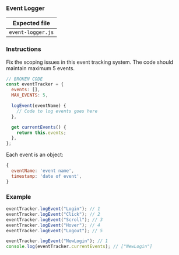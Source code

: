 ### Event Logger

| Expected file     |
| ----------------- |
| `event-logger.js` |

### Instructions

Fix the scoping issues in this event tracking system. The code should maintain maximum 5 events.

```js
// BROKEN CODE
const eventTracker = {
  events: [],
  MAX_EVENTS: 5,

  logEvent(eventName) {
    // Code to log events goes here
  },

  get currentEvents() {
    return this.events;
  },
};
```

Each event is an object:

```js
{
  eventName: 'event name',
  timestamp: 'date of event',
}
```

### Example

```js
eventTracker.logEvent("Login"); // 1
eventTracker.logEvent("Click"); // 2
eventTracker.logEvent("Scroll"); // 3
eventTracker.logEvent("Hover"); // 4
eventTracker.logEvent("Logout"); // 5

eventTracker.logEvent("NewLogin"); // 1
console.log(eventTracker.currentEvents); // ["NewLogin"]
```
